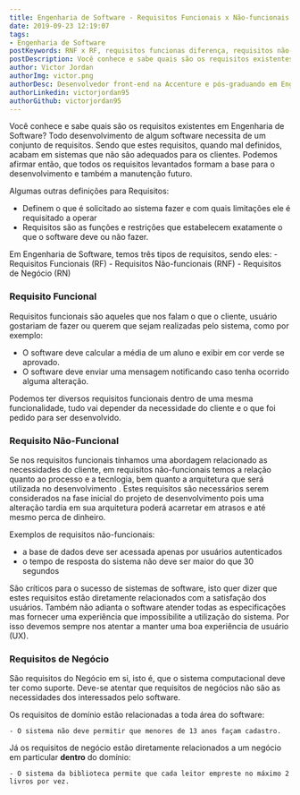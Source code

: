```yaml
---
title: Engenharia de Software - Requisitos Funcionais x Não-funcionais
date: 2019-09-23 12:19:07
tags:
- Engenharia de Software
postKeywords: RNF x RF, requisitos funcionas diferença, requisitos não-funcionais, nao-funcionais, engenharia de software, qual diferenca requisitos
postDescription: Você conhece e sabe quais são os requisitos existentes em Engenharia de Software? Todo desenvolvimento de algum software necessita de um conjunto de requisitos. Sendo que estes requisitos, quando mal definidos, acabam em sistemas que não são adequados para os clientes. Podemos afirmar então, que todos os requisitos levantados formam a base para o desenvolvimento e também a manutenção futuro.
author: Victor Jordan
authorImg: victor.png
authorDesc: Desenvolvedor front-end na Accenture e pós-graduando em Engenharia de Software pela PUC-MG e formado em Banco de Dados pela Fatec, apaixonado por usabilidade, performance e UX!
authorLinkedin: victorjordan95
authorGithub: victorjordan95
---
```


Você conhece e sabe quais são os requisitos existentes em Engenharia de Software? Todo desenvolvimento de algum software necessita de um conjunto de requisitos. Sendo que estes requisitos, quando mal definidos, acabam em sistemas que não são adequados para os clientes. Podemos afirmar então, que todos os requisitos levantados formam a base para o desenvolvimento e também a manutenção futuro.

Algumas outras definições para Requisitos:

- Definem o que é solicitado ao sistema fazer e com quais limitações ele é requisitado a operar
- Requisitos são as funções e restrições que estabelecem exatamente o que o software deve ou não fazer.

<!-- more -->

Em Engenharia de Software, temos três tipos de requisitos, sendo eles:
	- Requisitos Funcionais (RF)
	- Requisitos Não-funcionais (RNF)
	- Requisitos de Negócio (RN)

### Requisito Funcional

Requisitos funcionais são aqueles que nos falam o que o cliente, usuário gostariam de fazer ou querem que sejam realizadas pelo sistema, como por exemplo:

- O software deve calcular a média de um aluno e exibir em cor verde se aprovado.
- O software deve enviar uma mensagem notificando caso tenha ocorrido alguma alteração.

Podemos ter diversos requisitos funcionais dentro de uma mesma funcionalidade, tudo vai depender da necessidade do cliente e o que foi pedido para ser desenvolvido.

### Requisito Não-Funcional

Se nos requisitos funcionais tínhamos uma abordagem relacionado as necessidades do cliente, em requisitos não-funcionais temos a relação quanto ao processo e a tecnlogia, bem quanto a arquitetura que será utilizada no desenvolvimento
.
Estes requisitos são necessários serem considerados na fase inicial do projeto de desenvolvimento pois uma alteração tardia em sua arquitetura poderá acarretar em atrasos e até mesmo perca de dinheiro.

Exemplos de requisitos não-funcionais:

- a base de dados deve ser acessada apenas por usuários autenticados
- o tempo de resposta do sistema não deve ser maior do que 30 segundos

São críticos para o sucesso de sistemas de software, isto quer dizer que estes requisitos estão diretamente relacionados com a satisfação dos usuários. 
Também não adianta o software atender todas as especificações mas fornecer uma experiência que impossibilite a utilização do sistema. 
Por isso devemos sempre nos atentar a manter uma boa experiência de usuário (UX).

### Requisitos de Negócio

São requisitos do Negócio em si, isto é, que o sistema computacional deve ter como suporte. 
Deve-se atentar que requisitos de negócios não são as necessidades dos interessados pelo software.

Os requisitos de domínio estão relacionadas a toda área do software:

    - O sistema não deve permitir que menores de 13 anos façam cadastro.

Já os requisitos de negócio estão diretamente relacionados a um negócio em particular **dentro** do domínio:
    
    - O sistema da biblioteca permite que cada leitor empreste no máximo 2 livros por vez.
